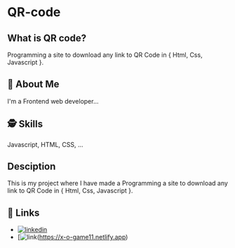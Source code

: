 # QR-code

## What is QR code?
 Programming a site to download any link to QR Code in { Html, Css, Javascript }.

## 🚀 About Me
I'm a Frontend web developer...

  
## 🕵️‍ Skills
Javascript, HTML, CSS, ...

## Desciption
This is my project where I have made a Programming a site to download any link to QR Code in { Html, Css, Javascript }.

## 🔗 Links

- [![linkedin](https://img.shields.io/badge/linkedin-0A66C2?style=for-the-badge&logo=linkedin&logoColor=white)](https://www.linkedin.com/in/mohamed-ahmed-bb358b239/)
- [![link](https://img.shields.io/badge/link-0A66C2?style=for-the-badge&logo=link&logoColor=black)(https://x-o-game11.netlify.app)
